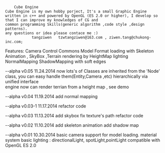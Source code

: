 		Cube Engine
	Cube Engine is my own hobby porject, It's a small Graphic Engine written in c++ and powered by OpenGL (ES 2.0 or higher), I develop so that I can improve my knowledges of CG and 
	common programming Skills(generic algorithm ,code style ,design patterns).
	any questions or idea please contace me :) 
				tangziwen 	tzwtangziwen@163.com , ziwen.tang@chukong-inc.com;
Features:
	Camera Control
	Commons Model Format loading with Skeleton Animation , SkyBox ,Terrain rendering by HeightMap
	lighting
	NormalMapping 
	ShadowMapping with soft edges

--alpha v0.05 11.24.2014
now lots's of Classes are inherited from the 'Node' class, you can easy handle them(Entity,Camera ,etc) hierarchically via unified interface  
engine now can render terrian from a height map , see demo

--alpha v0.04 11.19.2014
add normal mapping

--alpha v0.03-1 11.17.2014
refactor code

--alpha v0.03 11.13.2014
add skybox
fix texture's path 
refactor code

--alpha v0.02 11.10.2014
add skeleton animation
add shadow map

--alpha v0.01 10.30.2014
basic camera
support for model loading.
material system
basic lighting : directionalLight, spotLight,pointLight
compatible with OpenGL ES 2.0
